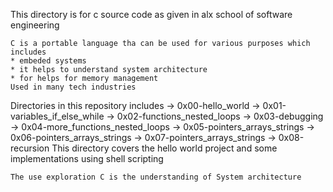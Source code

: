 This directory is for c source code as given in alx school of software engineering

~~~
C is a portable language tha can be used for various purposes which includes
* embeded systems 
* it helps to understand system architecture
* for helps for memory management 
Used in many tech industries 
~~~
Directories in this repository includes 
-> 0x00-hello_world
-> 0x01-variables_if_else_while
-> 0x02-functions_nested_loops
-> 0x03-debugging
-> 0x04-more_functions_nested_loops
-> 0x05-pointers_arrays_strings
-> 0x06-pointers_arrays_strings
-> 0x07-pointers_arrays_strings
-> 0x08-recursion
      This directory covers the hello world project and some implementations using shell scripting 
~~~
The use exploration C is the understanding of System architecture
~~~
